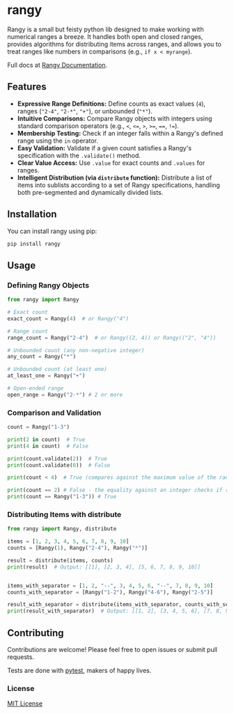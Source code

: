 # rangy

Rangy is a small but feisty python lib designed to make working with numerical ranges a breeze. It handles both open and closed ranges, provides algorithms for distributing items across ranges, and allows you to treat ranges like numbers in comparisons (e.g., `if x < myrange`).

Full docs at [Rangy Documentation](https://rangy.readthedocs.io/en/latest/index.html).

## Features

* **Expressive Range Definitions:** Define counts as exact values (`4`), ranges (`"2-4"`, `"2-*"`, `"+"`), or unbounded (`"*"`).
* **Intuitive Comparisons:** Compare Rangy objects with integers using standard comparison operators (e.g., `<`, `<=`, `>`, `>=`, `==`, `!=`).
* **Membership Testing:** Check if an integer falls within a Rangy's defined range using the `in` operator.
* **Easy Validation:** Validate if a given count satisfies a Rangy's specification with the `.validate()` method.
* **Clear Value Access:** Use `.value` for exact counts and `.values` for ranges.
* **Intelligent Distribution (via `distribute` function):** Distribute a list of items into sublists according to a set of Rangy specifications, handling both pre-segmented and dynamically divided lists.

## Installation

You can install rangy using pip:

```bash
pip install rangy
```

## Usage

### Defining Rangy Objects

```python
from rangy import Rangy

# Exact count
exact_count = Rangy(4)  # or Rangy("4")

# Range count
range_count = Rangy("2-4")  # or Rangy((2, 4)) or Rangy(("2", "4"))

# Unbounded count (any non-negative integer)
any_count = Rangy("*")

# Unbounded count (at least one)
at_least_one = Rangy("+")

# Open-ended range
open_range = Rangy("2-*") # 2 or more
```

### Comparison and Validation

```python
count = Rangy("1-3")

print(2 in count)  # True
print(4 in count)  # False

print(count.validate(2))  # True
print(count.validate(0))  # False

print(count < 4)  # True (compares against the maximum value of the range)

print(count == 2) # False - the equality against an integer checks if rangy covers only that integer.
print(count == Rangy("1-3")) # True

```

### Distributing Items with distribute

```python
from rangy import Rangy, distribute

items = [1, 2, 3, 4, 5, 6, 7, 8, 9, 10]
counts = [Rangy(1), Rangy("2-4"), Rangy("*")]

result = distribute(items, counts)
print(result)  # Output: [[1], [2, 3, 4], [5, 6, 7, 8, 9, 10]]


items_with_separator = [1, 2, "--", 3, 4, 5, 6, "--", 7, 8, 9, 10]
counts_with_separator = [Rangy("1-2"), Rangy("4-6"), Rangy("2-5")]

result_with_separator = distribute(items_with_separator, counts_with_separator)
print(result_with_separator)  # Output: [[1, 2], [3, 4, 5, 6], [7, 8, 9, 10]]


```

## Contributing

Contributions are welcome! Please feel free to open issues or submit pull requests.

Tests are done with [pytest](https://github.com/pytest-dev/pytest), makers of happy lives.

### License

[MIT License][def]

[def]: ./LICENSE
